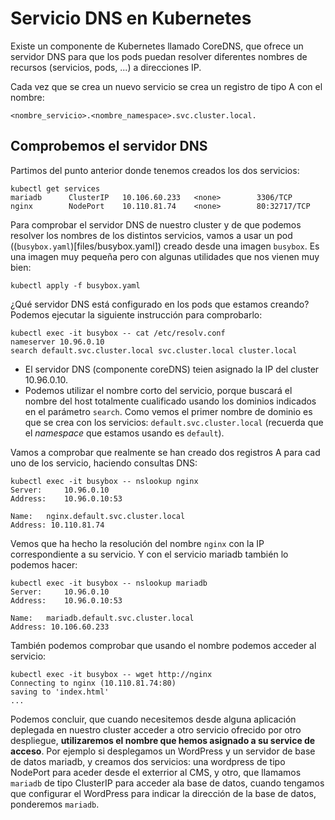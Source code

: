 # Servicio DNS en Kubernetes

Existe un componente de Kubernetes llamado CoreDNS, que ofrece un servidor DNS para que los pods puedan resolver diferentes nombres de recursos (servicios, pods, ...) a direcciones IP.

Cada vez que se crea un nuevo servicio se crea un registro de tipo A con el nombre: 

    <nombre_servicio>.<nombre_namespace>.svc.cluster.local.

## Comprobemos el servidor DNS

Partimos del punto anterior donde tenemos creados los dos servicios:

    kubectl get services
    mariadb      ClusterIP   10.106.60.233   <none>        3306/TCP       
    nginx        NodePort    10.110.81.74    <none>        80:32717/TCP   

Para comprobar el servidor DNS de nuestro cluster y de que podemos resolver los nombres de los distintos servicios, vamos a usar un pod ((`busybox.yaml`)[files/busybox.yaml]) creado desde una imagen `busybox`.  Es una imagen muy pequeña pero con algunas utilidades que nos vienen muy bien:

    kubectl apply -f busybox.yaml

¿Qué servidor DNS está configurado en los pods que estamos creando? Podemos ejecutar la siguiente instrucción para comprobarlo:

    kubectl exec -it busybox -- cat /etc/resolv.conf
    nameserver 10.96.0.10
    search default.svc.cluster.local svc.cluster.local cluster.local

* El servidor DNS (componente coreDNS) teien asignado la IP del cluster 10.96.0.10.
* Podemos utilizar el nombre corto del servicio, porque buscará el nombre del host totalmente cualificado usando los dominios indicados en el parámetro `search`. Como vemos el primer nombre de dominio es que se crea con los servicios: `default.svc.cluster.local` (recuerda que el *namespace* que estamos usando es `default`).

Vamos a comprobar que realmente se han creado dos registros A para cad uno de los servicio, haciendo consultas DNS:

    kubectl exec -it busybox -- nslookup nginx
    Server:		10.96.0.10
    Address:	10.96.0.10:53

    Name:	nginx.default.svc.cluster.local
    Address: 10.110.81.74

Vemos que ha hecho la resolución del nombre `nginx` con la IP correspondiente a su servicio. Y con el servicio mariadb también lo podemos hacer:

    kubectl exec -it busybox -- nslookup mariadb
    Server:		10.96.0.10
    Address:	10.96.0.10:53

    Name:	mariadb.default.svc.cluster.local
    Address: 10.106.60.233

También podemos comprobar que usando el nombre podemos acceder al servicio:

    kubectl exec -it busybox -- wget http://nginx
    Connecting to nginx (10.110.81.74:80)
    saving to 'index.html'
    ...
    
Podemos concluir, que cuando necesitemos desde alguna aplicación deplegada en nuestro cluster acceder a otro servicio ofrecido por otro despliegue, **utilizaremos el nombre que hemos asignado a su service de acceso**. Por ejemplo si desplegamos un WordPress y un servidor de base de datos mariadb, y creamos dos servicios: una wordpress de tipo NodePort para aceder desde el exterrior al CMS, y otro, que llamamos `mariadb` de tipo ClusterIP para acceder ala base de datos, cuando tengamos que configurar el WordPress para indicar la dirección de la base de datos, ponderemos `mariadb`.






